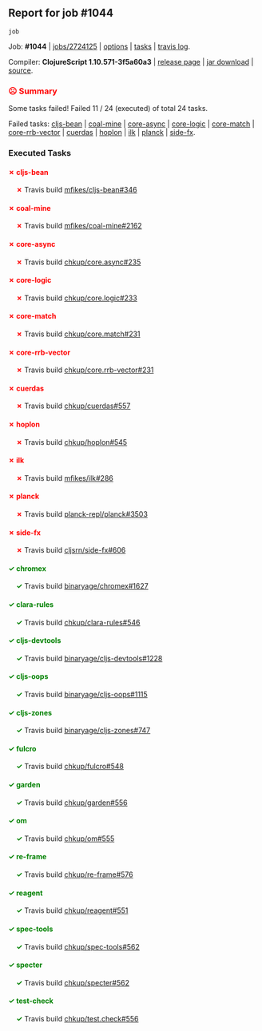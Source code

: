 ## Report for job #1044
```
job
```


Job: **#1044** | [jobs/2724125](https://github.com/cljs-oss/canary/commit/2724125d62142686eb95ea9d20bc99b3e0f42c92) | [options](options.edn) | [tasks](tasks.edn) | [travis log](https://travis-ci.org/cljs-oss/canary/builds/567463920).

Compiler: **ClojureScript 1.10.571-3f5a60a3** | [release page](https://github.com/cljs-oss/canary/releases/tag/r1.10.571-3f5a60a3) | [jar download](https://github.com/cljs-oss/canary/releases/download/r1.10.571-3f5a60a3/clojurescript-1.10.571-3f5a60a3.jar) | [source](https://github.com/clojure/clojurescript/commit/3f5a60a31ac1aae9eb509da26249db51316c34e6).

### <b style='color:red'>☹ Summary</b>

Some tasks failed! Failed 11 / 24 (executed) of total 24 tasks.

Failed tasks: [cljs-bean](#-cljs-bean) | [coal-mine](#-coal-mine) | [core-async](#-core-async) | [core-logic](#-core-logic) | [core-match](#-core-match) | [core-rrb-vector](#-core-rrb-vector) | [cuerdas](#-cuerdas) | [hoplon](#-hoplon) | [ilk](#-ilk) | [planck](#-planck) | [side-fx](#-side-fx).

### Executed Tasks

#### <b style='color:red'>&#x2717; cljs-bean</b>
&nbsp;&nbsp;&nbsp;&nbsp;<b style='color:red'>&#x2717;</b> Travis build [mfikes/cljs-bean#346](https://travis-ci.org/mfikes/cljs-bean/builds/567464417)<br>

#### <b style='color:red'>&#x2717; coal-mine</b>
&nbsp;&nbsp;&nbsp;&nbsp;<b style='color:red'>&#x2717;</b> Travis build [mfikes/coal-mine#2162](https://travis-ci.org/mfikes/coal-mine/builds/567464432)<br>

#### <b style='color:red'>&#x2717; core-async</b>
&nbsp;&nbsp;&nbsp;&nbsp;<b style='color:red'>&#x2717;</b> Travis build [chkup/core.async#235](https://travis-ci.org/chkup/core.async/builds/567464448)<br>

#### <b style='color:red'>&#x2717; core-logic</b>
&nbsp;&nbsp;&nbsp;&nbsp;<b style='color:red'>&#x2717;</b> Travis build [chkup/core.logic#233](https://travis-ci.org/chkup/core.logic/builds/567464450)<br>

#### <b style='color:red'>&#x2717; core-match</b>
&nbsp;&nbsp;&nbsp;&nbsp;<b style='color:red'>&#x2717;</b> Travis build [chkup/core.match#231](https://travis-ci.org/chkup/core.match/builds/567464440)<br>

#### <b style='color:red'>&#x2717; core-rrb-vector</b>
&nbsp;&nbsp;&nbsp;&nbsp;<b style='color:red'>&#x2717;</b> Travis build [chkup/core.rrb-vector#231](https://travis-ci.org/chkup/core.rrb-vector/builds/567464452)<br>

#### <b style='color:red'>&#x2717; cuerdas</b>
&nbsp;&nbsp;&nbsp;&nbsp;<b style='color:red'>&#x2717;</b> Travis build [chkup/cuerdas#557](https://travis-ci.org/chkup/cuerdas/builds/567464456)<br>

#### <b style='color:red'>&#x2717; hoplon</b>
&nbsp;&nbsp;&nbsp;&nbsp;<b style='color:red'>&#x2717;</b> Travis build [chkup/hoplon#545](https://travis-ci.org/chkup/hoplon/builds/567464462)<br>

#### <b style='color:red'>&#x2717; ilk</b>
&nbsp;&nbsp;&nbsp;&nbsp;<b style='color:red'>&#x2717;</b> Travis build [mfikes/ilk#286](https://travis-ci.org/mfikes/ilk/builds/567464581)<br>

#### <b style='color:red'>&#x2717; planck</b>
&nbsp;&nbsp;&nbsp;&nbsp;<b style='color:red'>&#x2717;</b> Travis build [planck-repl/planck#3503](https://travis-ci.org/planck-repl/planck/builds/567464567)<br>

#### <b style='color:red'>&#x2717; side-fx</b>
&nbsp;&nbsp;&nbsp;&nbsp;<b style='color:red'>&#x2717;</b> Travis build [cljsrn/side-fx#606](https://travis-ci.org/cljsrn/side-fx/builds/567464496)<br>

#### <b style='color:green'>&#x2713; chromex</b>
&nbsp;&nbsp;&nbsp;&nbsp;<b style='color:green'>&#x2713;</b> Travis build [binaryage/chromex#1627](https://travis-ci.org/binaryage/chromex/builds/567464408)<br>

#### <b style='color:green'>&#x2713; clara-rules</b>
&nbsp;&nbsp;&nbsp;&nbsp;<b style='color:green'>&#x2713;</b> Travis build [chkup/clara-rules#546](https://travis-ci.org/chkup/clara-rules/builds/567464412)<br>

#### <b style='color:green'>&#x2713; cljs-devtools</b>
&nbsp;&nbsp;&nbsp;&nbsp;<b style='color:green'>&#x2713;</b> Travis build [binaryage/cljs-devtools#1228](https://travis-ci.org/binaryage/cljs-devtools/builds/567464414)<br>

#### <b style='color:green'>&#x2713; cljs-oops</b>
&nbsp;&nbsp;&nbsp;&nbsp;<b style='color:green'>&#x2713;</b> Travis build [binaryage/cljs-oops#1115](https://travis-ci.org/binaryage/cljs-oops/builds/567464420)<br>

#### <b style='color:green'>&#x2713; cljs-zones</b>
&nbsp;&nbsp;&nbsp;&nbsp;<b style='color:green'>&#x2713;</b> Travis build [binaryage/cljs-zones#747](https://travis-ci.org/binaryage/cljs-zones/builds/567464424)<br>

#### <b style='color:green'>&#x2713; fulcro</b>
&nbsp;&nbsp;&nbsp;&nbsp;<b style='color:green'>&#x2713;</b> Travis build [chkup/fulcro#548](https://travis-ci.org/chkup/fulcro/builds/567464460)<br>

#### <b style='color:green'>&#x2713; garden</b>
&nbsp;&nbsp;&nbsp;&nbsp;<b style='color:green'>&#x2713;</b> Travis build [chkup/garden#556](https://travis-ci.org/chkup/garden/builds/567464571)<br>

#### <b style='color:green'>&#x2713; om</b>
&nbsp;&nbsp;&nbsp;&nbsp;<b style='color:green'>&#x2713;</b> Travis build [chkup/om#555](https://travis-ci.org/chkup/om/builds/567464541)<br>

#### <b style='color:green'>&#x2713; re-frame</b>
&nbsp;&nbsp;&nbsp;&nbsp;<b style='color:green'>&#x2713;</b> Travis build [chkup/re-frame#576](https://travis-ci.org/chkup/re-frame/builds/567464475)<br>

#### <b style='color:green'>&#x2713; reagent</b>
&nbsp;&nbsp;&nbsp;&nbsp;<b style='color:green'>&#x2713;</b> Travis build [chkup/reagent#551](https://travis-ci.org/chkup/reagent/builds/567464521)<br>

#### <b style='color:green'>&#x2713; spec-tools</b>
&nbsp;&nbsp;&nbsp;&nbsp;<b style='color:green'>&#x2713;</b> Travis build [chkup/spec-tools#562](https://travis-ci.org/chkup/spec-tools/builds/567464491)<br>

#### <b style='color:green'>&#x2713; specter</b>
&nbsp;&nbsp;&nbsp;&nbsp;<b style='color:green'>&#x2713;</b> Travis build [chkup/specter#562](https://travis-ci.org/chkup/specter/builds/567464545)<br>

#### <b style='color:green'>&#x2713; test-check</b>
&nbsp;&nbsp;&nbsp;&nbsp;<b style='color:green'>&#x2713;</b> Travis build [chkup/test.check#556](https://travis-ci.org/chkup/test.check/builds/567464577)<br>